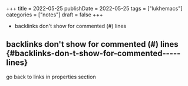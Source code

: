 +++
title = 2022-05-25
publishDate = 2022-05-25
tags = ["lukhemacs"]
categories = ["notes"]
draft = false
+++

-   backlinks don't show for commented (#) lines

<!--more-->


## backlinks don't show for commented (#) lines {#backlinks-don-t-show-for-commented-----lines}

go back to links in properties section

